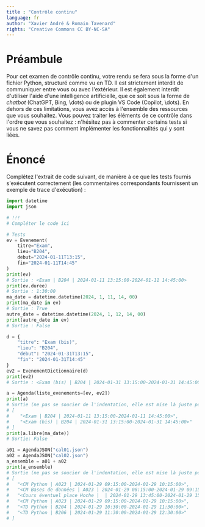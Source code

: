 ```yaml
---
title : "Contrôle continu"
language: fr
author: "Xavier André & Romain Tavenard"
rights: "Creative Commons CC BY-NC-SA"
---
```


# Préambule

Pour cet examen de contrôle continu, votre rendu se fera sous la forme d'un fichier Python, structuré comme vu en TD.
Il est strictement interdit de communiquer entre vous ou avec l'extérieur.
Il est également interdit d'utiliser l'aide d'une intelligence artificielle, que ce soit sous la forme de _chatbot_ (ChatGPT, Bing, \dots) ou de plugin VS Code (Copilot, \dots).
En dehors de ces limitations, vous avez accès à l'ensemble des ressources que vous souhaitez.
Vous pouvez traiter les éléments de ce contrôle dans l'ordre que vous souhaitez : n'hésitez pas à commenter certains tests si vous ne savez pas comment implémenter les fonctionnalités qui y sont liées.

<!-- \newpage{} -->

# Énoncé

Complétez l'extrait de code suivant, de manière à ce que les tests fournis s'exécutent correctement (les commentaires correspondants fournissent un exemple de trace d'exécution) :

```python
import datetime
import json

# !!!
# Compléter le code ici

# Tests
ev = Evenement(
    titre="Exam",
    lieu="B204",
    debut="2024-01-11T13:15",
    fin="2024-01-11T14:45"
)
print(ev)
# Sortie : <Exam | B204 | 2024-01-11 13:15:00-2024-01-11 14:45:00>
print(ev.duree)
# Sortie : 1:30:00
ma_date = datetime.datetime(2024, 1, 11, 14, 00)
print(ma_date in ev)
# Sortie : True
autre_date = datetime.datetime(2024, 1, 12, 14, 00)
print(autre_date in ev)
# Sortie : False

d = {
    "titre": "Exam (bis)",
    "lieu": "B204",
    "debut": "2024-01-31T13:15",
    "fin": "2024-01-31T14:45"
}
ev2 = EvenementDictionnaire(d)
print(ev2)
# Sortie : <Exam (bis) | B204 | 2024-01-31 13:15:00-2024-01-31 14:45:00>

a = Agenda(liste_evenements=[ev, ev2])
print(a)
# Sortie (ne pas se soucier de l'indentation, elle est mise là juste pour la lisibilité) :
# [
#    "<Exam | B204 | 2024-01-11 13:15:00-2024-01-11 14:45:00>", 
#    "<Exam (bis) | B204 | 2024-01-31 13:15:00-2024-01-31 14:45:00>"
# ]
print(a.libre(ma_date))
# Sortie: False

a01 = AgendaJSON("cal01.json")
a02 = AgendaJSON("cal02.json")
a_ensemble = a01 + a02
print(a_ensemble)
# Sortie (ne pas se soucier de l'indentation, elle est mise là juste pour la lisibilité) :
# [
#   "<CM Python | A023 | 2024-01-29 09:15:00-2024-01-29 10:15:00>",
#   "<CM Bases de données | A023 | 2024-01-29 08:15:00-2024-01-29 09:15:00>",
#   "<Cours éventuel place Hoche |  | 2024-01-29 13:45:00-2024-01-29 15:45:00>",
#   "<CM Python | A023 | 2024-01-29 09:15:00-2024-01-29 10:15:00>",
#   "<TD Python | B204 | 2024-01-29 10:30:00-2024-01-29 11:30:00>",
#   "<TD Python | B206 | 2024-01-29 11:30:00-2024-01-29 12:30:00>"
# ]
```